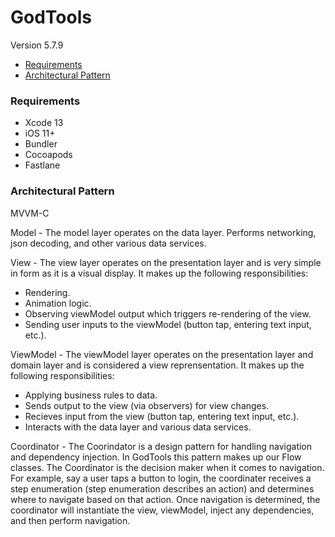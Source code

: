 GodTools
=======

Version 5.7.9

- [Requirements](#requirements)
- [Architectural Pattern](#architectural-pattern)

### Requirements

- Xcode 13
- iOS 11+
- Bundler
- Cocoapods
- Fastlane

### Architectural Pattern

MVVM-C

Model - The model layer operates on the data layer. Performs networking, json decoding, and other various data services. 

View - The view layer operates on the presentation layer and is very simple in form as it is a visual display.  It makes up the following responsibilities:
- Rendering.
- Animation logic.
- Observing viewModel output which triggers re-rendering of the view.
- Sending user inputs to the viewModel (button tap, entering text input, etc.).

ViewModel - The viewModel layer operates on the presentation layer and domain layer and is considered a view reprensentation.  It makes up the following responsibilities:
- Applying business rules to data.
- Sends output to the view (via observers) for view changes.
- Recieves input from the view (button tap, entering text input, etc.).
- Interacts with the data layer and various data services.

Coordinator - The Coorindator is a design pattern for handling navigation and dependency injection.  In GodTools this pattern makes up our Flow classes.  The Coordinator is the decision maker when it comes to navigation.  For example, say a user taps a button to login, the coordinater receives a step enumeration (step enumeration describes an action) and determines where to navigate based on that action.  Once navigation is determined, the coordinator will instantiate the view, viewModel, inject any dependencies, and then perform navigation.

